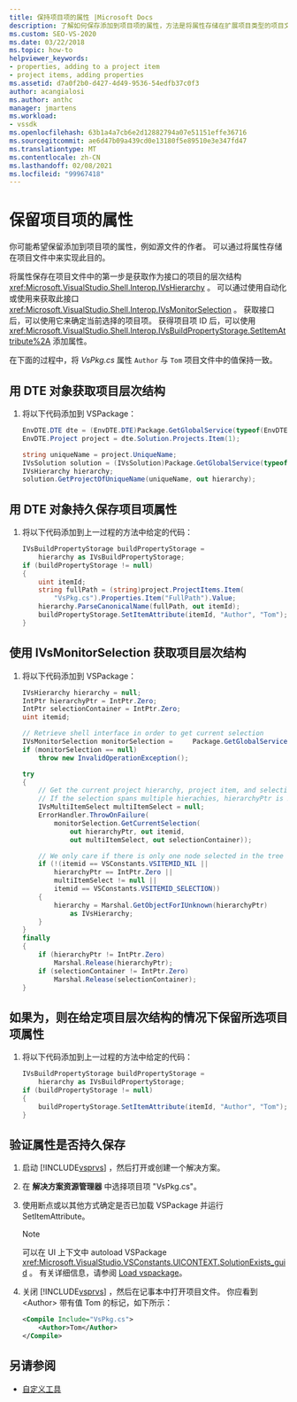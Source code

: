 ```yaml
---
title: 保持项目项的属性 |Microsoft Docs
description: 了解如何保存添加到项目项的属性，方法是将属性存储在扩展项目类型的项目文件中。
ms.custom: SEO-VS-2020
ms.date: 03/22/2018
ms.topic: how-to
helpviewer_keywords:
- properties, adding to a project item
- project items, adding properties
ms.assetid: d7a0f2b0-d427-4d49-9536-54edfb37c0f3
author: acangialosi
ms.author: anthc
manager: jmartens
ms.workload:
- vssdk
ms.openlocfilehash: 63b1a4a7cb6e2d12882794a07e51151effe36716
ms.sourcegitcommit: ae6d47b09a439cd0e13180f5e89510e3e347fd47
ms.translationtype: MT
ms.contentlocale: zh-CN
ms.lasthandoff: 02/08/2021
ms.locfileid: "99967418"
---
```

# <a name="persist-the-property-of-a-project-item"></a>保留项目项的属性
你可能希望保留添加到项目项的属性，例如源文件的作者。 可以通过将属性存储在项目文件中来实现此目的。

 将属性保存在项目文件中的第一步是获取作为接口的项目的层次结构 <xref:Microsoft.VisualStudio.Shell.Interop.IVsHierarchy> 。 可以通过使用自动化或使用来获取此接口 <xref:Microsoft.VisualStudio.Shell.Interop.IVsMonitorSelection> 。 获取接口后，可以使用它来确定当前选择的项目项。 获得项目项 ID 后，可以使用 <xref:Microsoft.VisualStudio.Shell.Interop.IVsBuildPropertyStorage.SetItemAttribute%2A> 添加属性。

 在下面的过程中，将 *VsPkg.cs* 属性 `Author` 与 `Tom` 项目文件中的值保持一致。

## <a name="to-obtain-the-project-hierarchy-with-the-dte-object"></a>用 DTE 对象获取项目层次结构

1. 将以下代码添加到 VSPackage：

    ```csharp
    EnvDTE.DTE dte = (EnvDTE.DTE)Package.GetGlobalService(typeof(EnvDTE.DTE));
    EnvDTE.Project project = dte.Solution.Projects.Item(1);

    string uniqueName = project.UniqueName;
    IVsSolution solution = (IVsSolution)Package.GetGlobalService(typeof(SVsSolution));
    IVsHierarchy hierarchy;
    solution.GetProjectOfUniqueName(uniqueName, out hierarchy);
    ```

## <a name="to-persist-the-project-item-property-with-the-dte-object"></a>用 DTE 对象持久保存项目项属性

1. 将以下代码添加到上一过程的方法中给定的代码：

    ```csharp
    IVsBuildPropertyStorage buildPropertyStorage =
        hierarchy as IVsBuildPropertyStorage;
    if (buildPropertyStorage != null)
    {
        uint itemId;
        string fullPath = (string)project.ProjectItems.Item(
            "VsPkg.cs").Properties.Item("FullPath").Value;
        hierarchy.ParseCanonicalName(fullPath, out itemId);
        buildPropertyStorage.SetItemAttribute(itemId, "Author", "Tom");
    }
    ```

## <a name="to-obtain-the-project-hierarchy-using-ivsmonitorselection"></a>使用 IVsMonitorSelection 获取项目层次结构

1. 将以下代码添加到 VSPackage：

    ```csharp
    IVsHierarchy hierarchy = null;
    IntPtr hierarchyPtr = IntPtr.Zero;
    IntPtr selectionContainer = IntPtr.Zero;
    uint itemid;

    // Retrieve shell interface in order to get current selection
    IVsMonitorSelection monitorSelection =     Package.GetGlobalService(typeof(SVsShellMonitorSelection)) as     IVsMonitorSelection;
    if (monitorSelection == null)
        throw new InvalidOperationException();

    try
    {
        // Get the current project hierarchy, project item, and selection container for the current selection
        // If the selection spans multiple hierachies, hierarchyPtr is Zero
        IVsMultiItemSelect multiItemSelect = null;
        ErrorHandler.ThrowOnFailure(
            monitorSelection.GetCurrentSelection(
                out hierarchyPtr, out itemid,
                out multiItemSelect, out selectionContainer));

        // We only care if there is only one node selected in the tree
        if (!(itemid == VSConstants.VSITEMID_NIL ||
            hierarchyPtr == IntPtr.Zero ||
            multiItemSelect != null ||
            itemid == VSConstants.VSITEMID_SELECTION))
        {
            hierarchy = Marshal.GetObjectForIUnknown(hierarchyPtr)
                as IVsHierarchy;
        }
    }
    finally
    {
        if (hierarchyPtr != IntPtr.Zero)
            Marshal.Release(hierarchyPtr);
        if (selectionContainer != IntPtr.Zero)
            Marshal.Release(selectionContainer);
    }
    ```

## <a name="to-persist-the-selected-project-item-property-given-the-project-hierarchy"></a>如果为，则在给定项目层次结构的情况下保留所选项目项属性

1. 将以下代码添加到上一过程的方法中给定的代码：

    ```csharp
    IVsBuildPropertyStorage buildPropertyStorage =
        hierarchy as IVsBuildPropertyStorage;
    if (buildPropertyStorage != null)
    {
        buildPropertyStorage.SetItemAttribute(itemId, "Author", "Tom");
    }
    ```

## <a name="to-verify-that-the-property-is-persisted"></a>验证属性是否持久保存

1. 启动 [!INCLUDE[vsprvs](../code-quality/includes/vsprvs_md.md)] ，然后打开或创建一个解决方案。

2. 在 **解决方案资源管理器** 中选择项目项 "VsPkg.cs"。

3. 使用断点或以其他方式确定是否已加载 VSPackage 并运行 SetItemAttribute。

   > [!NOTE]
   > 可以在 UI 上下文中 autoload VSPackage <xref:Microsoft.VisualStudio.VSConstants.UICONTEXT.SolutionExists_guid> 。 有关详细信息，请参阅 [Load vspackage](../extensibility/loading-vspackages.md)。

4. 关闭 [!INCLUDE[vsprvs](../code-quality/includes/vsprvs_md.md)] ，然后在记事本中打开项目文件。 你应看到 \<Author> 带有值 Tom 的标记，如下所示：

   ```xml
   <Compile Include="VsPkg.cs">
       <Author>Tom</Author>
   </Compile>
   ```

## <a name="see-also"></a>另请参阅

- [自定义工具](../extensibility/internals/custom-tools.md)
